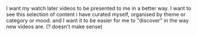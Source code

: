 I want my watch later videos to be presented to me in a better way. I want to see this selection of content i have curated myself, organised by theme or category or mood. and I want it to be easier for me to "discover" in the way new videos are. (? doesn't make sense)